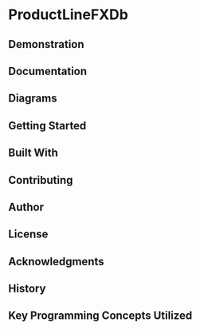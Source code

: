 # ProductLineFXDb


## Demonstration


## Documentation


## Diagrams


## Getting Started


## Built With


## Contributing


## Author


## License


## Acknowledgments


## History


## Key Programming Concepts Utilized

